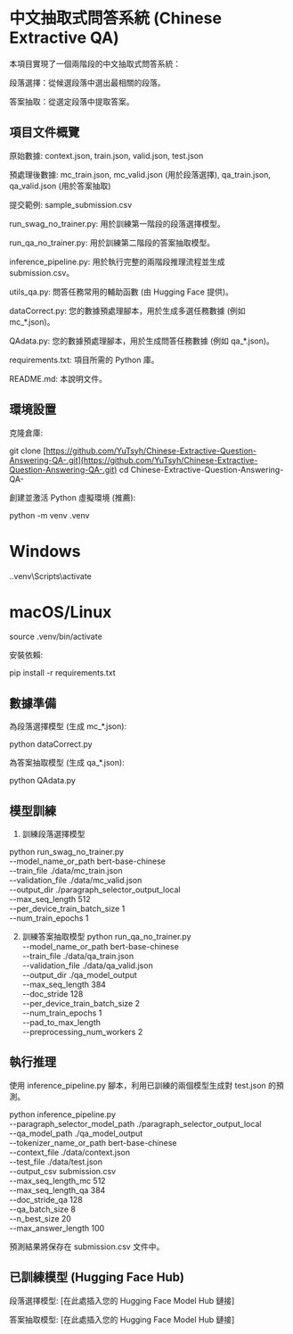 # 中文抽取式問答系統 (Chinese Extractive QA)
本項目實現了一個兩階段的中文抽取式問答系統：

段落選擇：從候選段落中選出最相關的段落。

答案抽取：從選定段落中提取答案。

## 項目文件概覽
原始數據: context.json, train.json, valid.json, test.json

預處理後數據: mc_train.json, mc_valid.json (用於段落選擇), qa_train.json, qa_valid.json (用於答案抽取)

提交範例: sample_submission.csv

run_swag_no_trainer.py: 用於訓練第一階段的段落選擇模型。

run_qa_no_trainer.py: 用於訓練第二階段的答案抽取模型。

inference_pipeline.py: 用於執行完整的兩階段推理流程並生成 submission.csv。

utils_qa.py: 問答任務常用的輔助函數 (由 Hugging Face 提供)。

dataCorrect.py: 您的數據預處理腳本，用於生成多選任務數據 (例如 mc_*.json)。

QAdata.py: 您的數據預處理腳本，用於生成問答任務數據 (例如 qa_*.json)。

requirements.txt: 項目所需的 Python 庫。

README.md: 本說明文件。

## 環境設置
克隆倉庫:

git clone [https://github.com/YuTsyh/Chinese-Extractive-Question-Answering-QA-.git](https://github.com/YuTsyh/Chinese-Extractive-Question-Answering-QA-.git)
cd Chinese-Extractive-Question-Answering-QA-

創建並激活 Python 虛擬環境 (推薦):

python -m venv .venv
# Windows
.\.venv\Scripts\activate
# macOS/Linux
source .venv/bin/activate

安裝依賴:

pip install -r requirements.txt

## 數據準備
為段落選擇模型 (生成 mc_*.json):

python dataCorrect.py 

為答案抽取模型 (生成 qa_*.json):

python QAdata.py

## 模型訓練
1. 訓練段落選擇模型

python run_swag_no_trainer.py \
    --model_name_or_path bert-base-chinese \
    --train_file ./data/mc_train.json \
    --validation_file ./data/mc_valid.json \
    --output_dir ./paragraph_selector_output_local \
    --max_seq_length 512 \
    --per_device_train_batch_size 1 \
    --num_train_epochs 1 

2. 訓練答案抽取模型
python run_qa_no_trainer.py \
    --model_name_or_path bert-base-chinese \
    --train_file ./data/qa_train.json \
    --validation_file ./data/qa_valid.json \
    --output_dir ./qa_model_output \
    --max_seq_length 384 \
    --doc_stride 128 \
    --per_device_train_batch_size 2 \
    --num_train_epochs 1 \
    --pad_to_max_length \
    --preprocessing_num_workers 2

## 執行推理
使用 inference_pipeline.py 腳本，利用已訓練的兩個模型生成對 test.json 的預測。

python inference_pipeline.py \
    --paragraph_selector_model_path ./paragraph_selector_output_local \
    --qa_model_path ./qa_model_output \
    --tokenizer_name_or_path bert-base-chinese \
    --context_file ./data/context.json \
    --test_file ./data/test.json \
    --output_csv submission.csv \
    --max_seq_length_mc 512 \
    --max_seq_length_qa 384 \
    --doc_stride_qa 128 \
    --qa_batch_size 8 \
    --n_best_size 20 \
    --max_answer_length 100

預測結果將保存在 submission.csv 文件中。

## 已訓練模型 (Hugging Face Hub)
段落選擇模型: [在此處插入您的 Hugging Face Model Hub 鏈接]

答案抽取模型: [在此處插入您的 Hugging Face Model Hub 鏈接]
